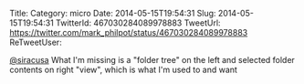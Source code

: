Title: 
Category: micro
Date: 2014-05-15T19:54:31
Slug: 2014-05-15T19:54:31
TwitterId: 467030284089978883
TweetUrl: https://twitter.com/mark_philpot/status/467030284089978883
ReTweetUser: 

[@siracusa](https://twitter.com/siracusa) What I'm missing is a "folder tree" on the left and selected folder contents on right "view", which is what I'm used to and want
